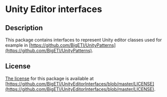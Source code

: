 # Unity Editor interfaces

## Description

This package contains interfaces to represent Unity editor classes used for example in [https://github.com/BigETI/UnityPatterns](https://github.com/BigETI/UnityPatterns).

## License

[The license](https://github.com/BigETI/UnityEditorInterfaces/blob/master/LICENSE) for this package is available at [https://github.com/BigETI/UnityEditorInterfaces/blob/master/LICENSE](https://github.com/BigETI/UnityEditorInterfaces/blob/master/LICENSE).